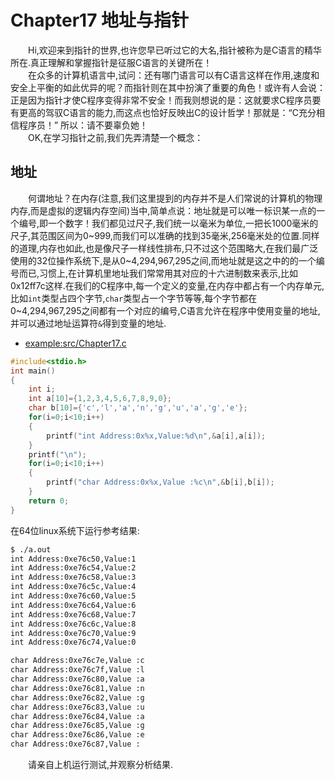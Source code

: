 # Chapter17 地址与指针

&emsp;&emsp;Hi,欢迎来到指针的世界,也许您早已听过它的大名,指针被称为是C语言的精华所在.真正理解和掌握指针是征服C语言的关键所在！<br>
&emsp;&emsp;在众多的计算机语言中,试问：还有哪门语言可以有C语言这样在作用,速度和安全上平衡的如此优异的呢？而指针则在其中扮演了重要的角色！或许有人会说：正是因为指针才使C程序变得非常不安全！而我则想说的是：这就要求C程序员要有更高的驾驭C语言的能力,而这点也恰好反映出C的设计哲学！那就是：“C充分相信程序员！” 所以：请不要辜负她！<br>
&emsp;&emsp;OK,在学习指针之前,我们先弄清楚一个概念：
## 地址
&emsp;&emsp;何谓地址？在内存(注意,我们这里提到的内存并不是人们常说的计算机的物理内存,而是虚拟的逻辑内存空间)当中,简单点说：地址就是可以唯一标识某一点的一个编号,即一个数字！我们都见过尺子,我们统一以毫米为单位,一把长1000毫米的尺子,其范围区间为0~999,而我们可以准确的找到35毫米,256毫米处的位置.同样的道理,内存也如此,也是像尺子一样线性排布,只不过这个范围略大,在我们最广泛使用的32位操作系统下,是从0~4,294,967,295之间,而地址就是这之中的的一个编号而已,习惯上,在计算机里地址我们常常用其对应的十六进制数来表示,比如0x12ff7c这样.在我们的C程序中,每一个定义的变量,在内存中都占有一个内存单元,比如`int`类型占四个字节,`char`类型占一个字节等等,每个字节都在0~4,294,967,295之间都有一个对应的编号,C语言允许在程序中使用变量的地址,并可以通过地址运算符`&`得到变量的地址.
* [example:src/Chapter17.c](../src/Chapter17.c)
```C
#include<stdio.h>
int main()
{       
    int i;       
    int a[10]={1,2,3,4,5,6,7,8,9,0};       
    char b[10]={'c','l','a','n','g','u','a','g','e'};       
    for(i=0;i<10;i++)       
    {               
        printf("int Address:0x%x,Value:%d\n",&a[i],a[i]);      
    }       
    printf("\n");       
    for(i=0;i<10;i++)       
    {               
        printf("char Address:0x%x,Value :%c\n",&b[i],b[i]);       
    }       
    return 0;
}
```
在64位linux系统下运行参考结果:

```sh
$ ./a.out
int Address:0xe76c50,Value:1
int Address:0xe76c54,Value:2
int Address:0xe76c58,Value:3
int Address:0xe76c5c,Value:4
int Address:0xe76c60,Value:5
int Address:0xe76c64,Value:6
int Address:0xe76c68,Value:7
int Address:0xe76c6c,Value:8
int Address:0xe76c70,Value:9
int Address:0xe76c74,Value:0

char Address:0xe76c7e,Value :c
char Address:0xe76c7f,Value :l
char Address:0xe76c80,Value :a
char Address:0xe76c81,Value :n
char Address:0xe76c82,Value :g
char Address:0xe76c83,Value :u
char Address:0xe76c84,Value :a
char Address:0xe76c85,Value :g
char Address:0xe76c86,Value :e
char Address:0xe76c87,Value :
```
&emsp;&emsp;请亲自上机运行测试,并观察分析结果. 